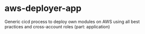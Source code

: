 # aws-deployer-app
Generic cicd process to deploy own modules on AWS using all best practices and cross-account roles (part: application)

